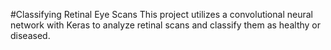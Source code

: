 #Classifying Retinal Eye Scans
This project utilizes a convolutional neural network with Keras to analyze retinal scans and classify them as healthy or diseased. 
